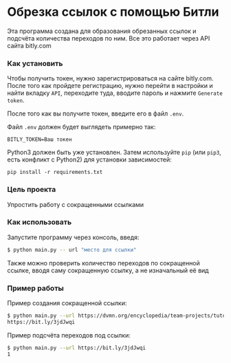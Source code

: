 # Обрезка ссылок с помощью Битли

Эта программа создана для образования обрезанных ссылок и подсчёта количества переходов по ним. Все это работает через API сайта bitly.com

### Как установить

Чтобы получить токен, нужно зарегистрироваться на сайте bitly.com. После того как пройдете регистрацию, нужно перейти в настройки и найти вкладку `API`, переходите туда, вводите пароль и нажмите
`Generate token`.

После того как вы получите токен, введите его в файл `.env`.

Файл `.env` должен будет выглядеть примерно так:
```
BITLY_TOKEN=Ваш токен
```

Python3 должен быть уже установлен. 
Затем используйте `pip` (или `pip3`, есть конфликт с Python2) для установки зависимостей:
```
pip install -r requirements.txt
```

### Цель проекта

Упростить работу с сокращенными ссылками

### Как использовать

Запустите программу через консоль, введя:
```bash
$ python main.py -- url "место для ссылки"
```

Также можно проверить количество переходов по сокращенной ссылке, вводя саму сокращенную ссылку, а не изначальный её вид

### Пример работы
Пример создания сокращенной ссылки:
```bash
$ python main.py --url https://dvmn.org/encyclopedia/team-projects/tutorial_readme/
https://bit.ly/3jdJwqi
```
Пример подсчёта переходов под ссылки:
```bash
$ python main.py --url https://bit.ly/3jdJwqi
1
```
